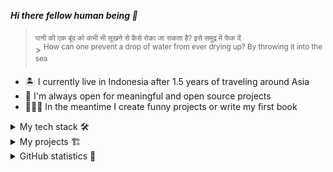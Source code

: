 **_Hi there fellow human being 👋_**

> <sub>पानी की एक बूंद को कभी भी सूखने से कैसे रोका जा सकता है? इसे समुद्र में फेंक दें</sub><br> > <sup>How can one prevent a drop of water from ever drying up? By throwing it into the sea</sup>

-   🏝️ I currently live in Indonesia after 1.5 years of traveling around Asia
-   🌱 I'm always open for meaningful and open source projects
-   🧑🏻‍💻 In the meantime I create funny projects or write my first book

 <details>
    <summary>My tech stack 🛠️</summary>
    <!-- have to be followed by an empty line! -->
  <br>
<table>
<thead>
  <tr>
    <th colspan="2">Languages</th>
    <th colspan="7">Tools</th>
  </tr>
</thead>
<tbody>
  <tr>
    <td align="center">Web</td>
    <td align="center">Scripting</td>
    <td align="center">Editor</td>
    <td align="center">Runtime</td>
    <td align="center">Web</td>
    <td align="center">DB</td>
    <td align="center">Docs</td>
    <td align="center">Issues</td>
    <td align="center">Graphics</td> 
  </tr>
  <tr>
    <td align="center">
      <picture>
        <img src="https://github.com/devicons/devicon/blob/master/icons/typescript/typescript-plain.svg" title="TypeScript" alt="TypeScript" width="40" height="40"/>
      </picture> 
      <picture>
        <img src="https://github.com/devicons/devicon/blob/master/icons/javascript/javascript-original.svg" title="JavaScript" alt="JavaScript" width="40" height="40"/>
      </picture> 
      <picture>
        <img src="https://github.com/devicons/devicon/blob/master/icons/html5/html5-original.svg" title="HTML5" alt="HTML" width="40" height="40"/>
      </picture> 
      <picture>
        <img src="https://github.com/devicons/devicon/blob/master/icons/css3/css3-plain-wordmark.svg"  title="CSS3" alt="CSS" width="40" height="40"/>
      </picture> 
    </td>
    <td align="center">
      <picture>
        <img src="https://github.com/PowerShell/PowerShell/blob/master/assets/Powershell_256.png" title="PowerShell" alt="PowerShell" width="40" height="40"/>
      </picture> 
    </td>
    <td align="center">
      <picture>
        <img src="https://github.com/devicons/devicon/blob/master/icons/vscode/vscode-original.svg" title="Visual Studio Code" alt="Visual Studio Code" width="40" height="40"/>
      </picture> 
    </td>
    <td align="center">
      <picture>
        <img src="https://github.com/devicons/devicon/blob/master/icons/nodejs/nodejs-original.svg" title="NodeJS" alt="NodeJS" width="40" height="40"/>
      </picture> 
    </td>
    <td align="center">
      <picture>
        <img src="https://github.com/devicons/devicon/blob/master/icons/react/react-original.svg" title="React" alt="React" width="40" height="40"/>
      </picture> 
      <picture>
        <img src="https://github.com/devicons/devicon/blob/master/icons/nextjs/nextjs-original.svg" title="NextJS" alt="NextJS" width="40" height="40"/>
      </picture> 
      <picture>
        <img src="https://github.com/devicons/devicon/blob/master/icons/tailwindcss/tailwindcss-plain.svg" title="Tailwind CSS" alt="Tailwind CSS" width="40" height="40"/>
      </picture> 
    </td>
    <td align="center">
      <picture>
        <img src="https://github.com/devicons/devicon/blob/master/icons/mysql/mysql-original-wordmark.svg" title="MySQL" alt="MySQL" width="40" height="40"/>
      </picture> 
      <picture>
        <img src="https://github.com/devicons/devicon/blob/master/icons/microsoftsqlserver/microsoftsqlserver-plain-wordmark.svg" title="MSSQL" alt="MSSQL" width="40" height="40"/>
      </picture> 
    </td>
    <td align="center">
      <picture>
        <img src="https://github.com/devicons/devicon/blob/master/icons/confluence/confluence-original.svg" title="Confluence" alt="Confluence" width="40" height="40"/>
      </picture> 
      <picture>
        <img src="https://github.com/devicons/devicon/blob/master/icons/latex/latex-original.svg" title="LaTeX" alt="LaTeX" width="40" height="40"/>
      </picture> 
    </td>
    <td align="center">
      </picture> 
      <picture>
        <img src="https://github.com/devicons/devicon/blob/master/icons/jira/jira-original.svg" title="Jira" alt="Jira" width="40" height="40"/>
      </picture> 
      <picture>
        <img src="https://github.com/devicons/devicon/blob/master/icons/gitlab/gitlab-original.svg" title="GitLab" alt="GitLab" width="40" height="40"/>
      </picture> 
      <picture>
        <img src="https://github.com/devicons/devicon/blob/master/icons/github/github-original.svg" title="GitHub" alt="GitHub" width="40" height="40"/>
      </picture> 
    </td>
    <td align="center">
    <picture>
        <img src="https://github.com/devicons/devicon/blob/master/icons/inkscape/inkscape-original.svg" title="Inkscape" alt="Inkscape" width="40" height="40"/>
      </picture> 
      <picture>
        <img src="https://github.com/devicons/devicon/blob/master/icons/gimp/gimp-original.svg" title="Gimp" alt="Gimp" width="40" height="40"/>
      </picture> 
    </td>
  </tr>
</tbody>
</table>
  </details>
 <details>
    <summary>My projects 🏗️</summary>
    <!-- have to be followed by an empty line! -->
  <br>
Currently working on 🚧
<br>
<a href="https://github.com/Megaemce/LavaHead">
        <img src="https://github.com/Megaemce/LavaHead/blob/main/public/lavahead.png" title="LavaHead" alt="LavaHead" height="100" width="300"/>
</a>
<br>

Proudest projects 🦚
<br/>

<table>
<thead>
  <tr>
    <td>
      <a href="https://github.com/Megaemce/mobbler">
        <img src="https://github.com/Megaemce/mobbler/blob/main/img/mobbler_animated_dark.svg" title="Mobbler" alt="Mobbler" height="50" width="100"/>
      </a>
    </td>
    <td>
      <a href="https://github.com/Megaemce/correlations.world">
        <img src="https://github.com/Megaemce/correlations.world/blob/main/img/logo.png" title="Correlation.world" alt="Correlation.world" height="65" width="85"/>
      </a>
    </td>
    <td>
      <a href="https://github.com/Megaemce/IQ-converter">
        <img src="https://github.com/Megaemce/IQ-converter/blob/master/logo.png" title="IQ Converter" alt="IQ Converter" width="62" height="60"/>
      </a>
    </td>
    <td>
      <a href="https://github.com/Megaemce/TytuScript">
        <img src="https://raw.githubusercontent.com/Megaemce/TytuScript/master/img/TytuScript_logo.png" title="TytuScript" alt="TytuScript" width="60" height="60"/>
      </a>
    </td>
  </tr>
</thead>
</table>
Micro projects 👾

<br>
 <ul>
  <li>
   <a href="https://github.com/Megaemce/KapitanDupa">Kapitan Dupa</a> - small web game from Kapitan Bomba's universe
  </li>
  <li>
   <a href="https://github.com/Megaemce/Sound-exercises">Sound exercises</a> - hearing training tool for music school exams
  </li>
  <li>  
   <a href="https://github.com/Megaemce/AudioKnobs">Audio Knobs</a> - SVG audio knobs with mouse/touch control and dynamic shadows
  </li>
  <li>
   <a href="https://github.com/Megaemce/Oscillator">Oscillator</a> - WebAPI oscillator recreated using AudioWorkletProcessor
  </li>
 </ul>
  </details>
<details>
    <summary>GitHub statistics 🧮 </summary>
    <!-- have to be followed by an empty line! -->
    <div>

<picture>
  <source media="(prefers-color-scheme: dark)" srcset="https://github-readme-stats.vercel.app/api/top-langs/?username=Megaemce&layout=compact&langs_count=5&theme=dark&bg_color=00000000&hide_border=true&exclude_repo=shan_shui_docs">
  <img alt="GitHub Language Stats" src="https://github-readme-stats.vercel.app/api/top-langs/?username=Megaemce&layout=compact&langs_count=5&theme=default&bg_color=00000000&hide_border=true&exclude_repo=shan_shui_docs">
</picture>
<picture>
  <source media="(prefers-color-scheme: dark)" srcset="https://github-readme-stats.vercel.app/api?username=Megaemce&show_icons=true&hide_title=true&theme=dark&bg_color=00000000&hide_border=true&hide_rank=true">
  <img alt="GitHub General Stats" src="https://github-readme-stats.vercel.app/api?username=Megaemce&show_icons=true&hide_title=true&theme=default&bg_color=00000000&hide_border=true&hide_rank=true">
</picture>
  
</div>

<picture>
<img alt="Github profile views" src="https://komarev.com/ghpvc/?username=Megaemce&color=brightgreen&style=flat">
</picture>

</details>
